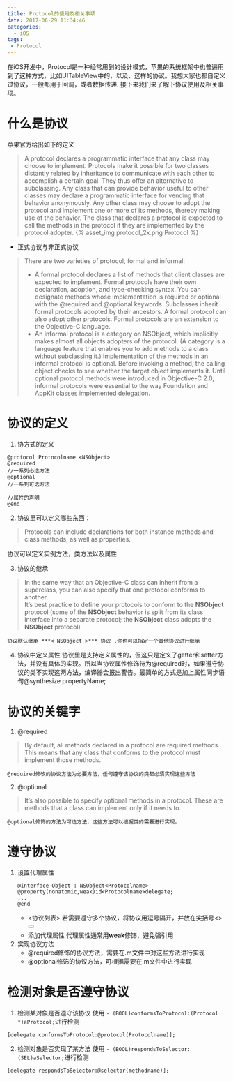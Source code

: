 ```yaml
---
title: Protocol的使用及相关事项
date: 2017-06-29 11:34:46  
categories: 
  - iOS   
tags: 
 - Protocol
---
```

在iOS开发中，Protocol是一种经常用到的设计模式，苹果的系统框架中也普遍用到了这种方式，比如UITableView中的<UITableViewDelegate>，以及<NSCopying>、<NSObject>这样的协议。我想大家也都自定义过协议，一般都用于回调，或者数据传递. 接下来我们来了解下协议使用及相关事项。
# 什么是协议
苹果官方给出如下的定义
> A protocol declares a programmatic interface that any class may choose to implement. Protocols make it possible for two classes distantly related by inheritance to communicate with each other to accomplish a certain goal. They thus offer an alternative to subclassing. Any class that can provide behavior useful to other classes may declare a programmatic interface for vending that behavior anonymously. Any other class may choose to adopt the protocol and implement one or more of its methods, thereby making use of the behavior. The class that declares a protocol is expected to call the methods in the protocol if they are implemented by the protocol adopter.
   {% asset_img protocol_2x.png  Protocol %}

* 正式协议与非正式协议
> There are two varieties of protocol, formal and informal:
>* A formal protocol declares a list of methods that client classes are expected to implement. Formal protocols have their own declaration, adoption, and type-checking syntax. You can designate methods whose implementation is required or optional with the @required and @optional keywords. Subclasses inherit formal protocols adopted by their ancestors. A formal protocol can also adopt other protocols.
Formal protocols are an extension to the Objective-C language.
>* An informal protocol is a category on NSObject, which implicitly makes almost all objects adopters of the protocol. (A category is a language feature that enables you to add methods to a class without subclassing it.) Implementation of the methods in an informal protocol is optional. Before invoking a method, the calling object checks to see whether the target object implements it. Until optional protocol methods were introduced in Objective-C 2.0, informal protocols were essential to the way Foundation and AppKit classes implemented delegation.


# 协议的定义
1. 协方式的定义
```objc 
@protocol Protocolname <NSObject>
@required
//一系列必选方法
@optional
//一系列可选方法

//属性的声明
@end
```
2. 协议里可以定义哪些东西：
  >Protocols can include declarations for both instance methods and class methods, as well as properties.
  
 协议可以定义实例方法，类方法以及属性  

3. 协议的继承  
>In the same way that an Objective-C class can inherit from a superclass, you can also specify that one protocol conforms to another.  
It’s best practice to define your protocols to conform to the **NSObject** protocol (some of the **NSObject** behavior is split from its class interface into a separate protocol; the **NSObject** class adopts the **NSObject** protocol)

    协议默认继承 ***< NSObject >*** 协议 ,你也可以指定一个其他协议进行继承

4. 协议中定义属性
    协议里是支持定义属性的，但这只是定义了getter和setter方法，并没有具体的实现。所以当协议属性修饰符为@required时，如果遵守协议的类不实现这两方法，编译器会报出警告。最简单的方式是加上属性同步语句@synthesize propertyName;
  

# 协议的关键字
1. @required
> By default, all methods declared in a protocol are required methods. This means that any class that conforms to the protocol must implement those methods.

    @required修改的协议方法为必要方法，任何遵守该协议的类都必须实现这些方法

2. @optional
> It’s also possible to specify optional methods in a protocol. These are methods that a class can implement only if it needs to. 

    @optional修饰的方法为可选方法，这些方法可以根据类的需要进行实现。


# 遵守协议
1. 设置代理属性
    ```objc
    @interface Object : NSObject<Protocolname>
    @property(nonatomic,weak)id<Protocolname>delegate;
    ...
    @end
    ```
    * <协议列表>
        若需要遵守多个协议，将协议用逗号隔开，并放在尖括号<>中 
    * 添加代理属性
        代理属性通常用**weak**修饰，避免强引用
2. 实现协议方法
    * @required修饰的协议方法，需要在.m文件中对这些方法进行实现 
    * @optional修饰的协议方法，可根据需要在.m文件中进行实现    


# 检测对象是否遵守协议
1. 检测某对象是否遵守该协议 
使用 `- (BOOL)conformsToProtocol:(Protocol *)aProtocol;`进行检测
```objc
[delegate conformsToProtocol:@protocol(Protocolname)];
```
2. 检测对象是否实现了某方法 
使用 `- (BOOL)respondsToSelector:(SEL)aSelector;`进行检测
```objc
[delegate respondsToSelector:@selector(methodname)];
```


